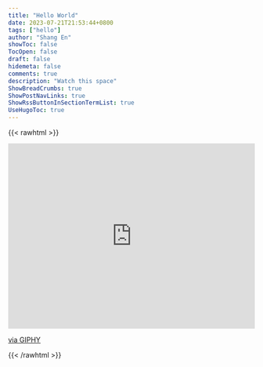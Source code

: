 ```yaml
---
title: "Hello World"
date: 2023-07-21T21:53:44+0800
tags: ["hello"]
author: "Shang En"
showToc: false
TocOpen: false
draft: false
hidemeta: false
comments: true
description: "Watch this space"
ShowBreadCrumbs: true
ShowPostNavLinks: true
ShowRssButtonInSectionTermList: true
UseHugoToc: true
---
```

{{< rawhtml >}}
<div style="width:100%;height:0;padding-bottom:75%;position:relative;"><iframe src="https://giphy.com/embed/lcs5BL0NIM4WMv61a9" width="100%" height="100%" style="position:absolute" frameBorder="0" class="giphy-embed" allowFullScreen></iframe></div><p><a href="https://giphy.com/gifs/perfect-loops-lcs5BL0NIM4WMv61a9">via GIPHY</a></p>
{{< /rawhtml >}}
